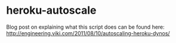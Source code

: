 heroku-autoscale
================

Blog post on explaining what this script does can be found here: http://engineering.viki.com/2011/08/10/autoscaling-heroku-dynos/